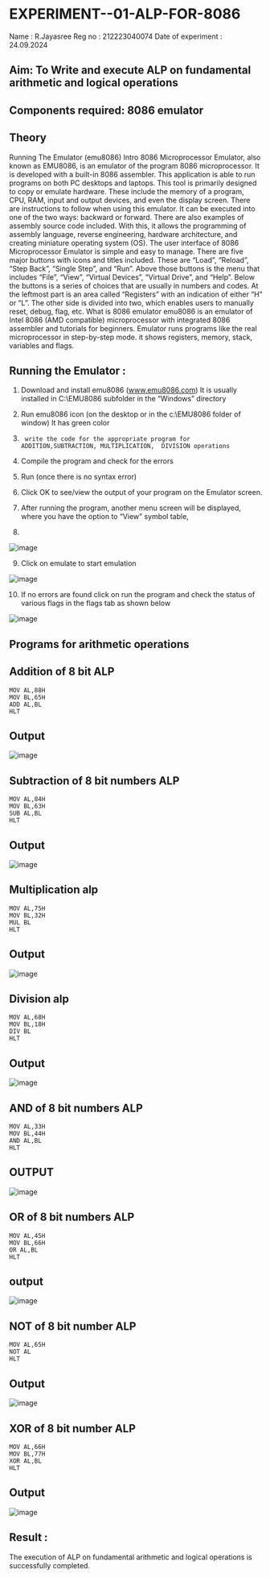 # EXPERIMENT--01-ALP-FOR-8086
Name : R.Jayasree
Reg no : 212223040074
Date of experiment : 24.09.2024





## Aim: To Write and execute ALP on fundamental arithmetic and logical operations
## Components required: 8086  emulator 
## Theory 
Running The Emulator (emu8086) Intro 8086 Microprocessor Emulator, also known as EMU8086, is an emulator of the program 8086 microprocessor. It is developed with a built-in 8086 assembler. This application is able to run programs on both PC desktops and laptops. This tool is primarily designed to copy or emulate hardware. These include the memory of a program, CPU, RAM, input and output devices, and even the display screen. There are instructions to follow when using this emulator. It can be executed into one of the two ways: backward or forward. There are also examples of assembly source code included. With this, it allows the programming of assembly language, reverse engineering, hardware architecture, and creating miniature operating system (OS). The user interface of 8086 Microprocessor Emulator is simple and easy to manage. There are five major buttons with icons and titles included. These are “Load”, “Reload”, “Step Back”, “Single Step”, and “Run”. Above those buttons is the menu that includes “File”, “View”, “Virtual Devices”, “Virtual Drive”, and “Help”. Below the buttons is a series of choices that are usually in numbers and codes. At the leftmost part is an area called “Registers” with an indication of either “H” or “L”. The other side is divided into two, which enables users to manually reset, debug, flag, etc. What is 8086 emulator emu8086 is an emulator of Intel 8086 (AMD compatible) microprocessor with integrated 8086 assembler and tutorials for beginners. Emulator runs programs like the real microprocessor in step-by-step mode. it shows registers, memory, stack, variables and flags.


 ## Running the Emulator :
1.	Download and install emu8086 (www.emu8086.com) It is usually installed in C:\EMU8086 subfolder in the “Windows” directory
2.	  Run  emu8086 icon (on the desktop or in the c:\EMU8086 folder of window) It has green color 
 
 
3.		write the code for the appropriate program for ADDITION,SUBTRACTION, MULTIPLICATION,  DIVISION operations 

4.	 Compile the program and check for the errors 
5.	Run (once there is no syntax error) 

6.	Click OK to see/view the output of your program on the Emulator screen. 


7.	After running the program, another menu screen will be displayed, where you have the option to “View” symbol table,
8.	 


![image](https://user-images.githubusercontent.com/36288975/189273263-d65baae9-4b8f-4723-afb3-c0ffa4052b04.png)











9.	Click on emulate to start emulation 








![image](https://user-images.githubusercontent.com/36288975/189273273-9bb36ec1-e2e8-4892-8d35-37707332bfdc.png)








10.	If no errors are found click on run the program and check the status of various flags in the flags tab as shown below 






![image](https://user-images.githubusercontent.com/36288975/189273277-113a2a33-4a40-4ff8-95a5-ecd3a1f504fe.png)







## Programs for arithmetic  operations

## Addition  of 8 bit ALP 
```
MOV AL,88H
MOV BL,65H
ADD AL,BL
HLT
```


## Output  
![image](https://github.com/user-attachments/assets/4c3d6bc2-e478-4832-9bf8-fe122d02bbc9)

 
## Subtraction   of 8 bit numbers  ALP 
```
MOV AL,84H
MOV BL,63H
SUB AL,BL
HLT
```
 
## Output  
![image](https://github.com/user-attachments/assets/47cbb277-26ca-435e-ac8d-11690ab27085)

## Multiplication alp 
```
MOV AL,75H
MOV BL,32H
MUL BL
HLT
```
 ## Output  
 ![image](https://github.com/user-attachments/assets/528707a9-44fb-44c2-9bfb-78052a5e6454)



## Division alp 
```
MOV AL,68H
MOV BL,18H
DIV BL
HLT
```

## Output  
![image](https://github.com/user-attachments/assets/47027162-685b-44c3-9f26-b10505df0333)

## AND of 8 bit numbers ALP
```
MOV AL,33H
MOV BL,44H
AND AL,BL
HLT
```
## OUTPUT
![image](https://github.com/user-attachments/assets/bfa514e8-7fc1-472a-9c5b-730cb33ff0ff)
## OR of 8 bit numbers ALP
```
MOV AL,45H
MOV BL,66H
OR AL,BL
HLT
```
## output
![image](https://github.com/user-attachments/assets/60264f41-2482-4f98-aa96-48bbd776bba1)

## NOT of 8 bit number ALP
```
MOV AL,65H
NOT AL
HLT
```

## Output
![image](https://github.com/user-attachments/assets/5a88ce6e-40d6-4d2c-8053-e954062b02b7)
## XOR of 8 bit number ALP
```
MOV AL,66H
MOV BL,77H
XOR AL,BL
HLT
```
## Output
![image](https://github.com/user-attachments/assets/17cb8836-a849-4b77-90d3-b8a04d08396d)


## Result :
The execution of ALP on fundamental arithmetic and logical operations is successfully completed.
 








